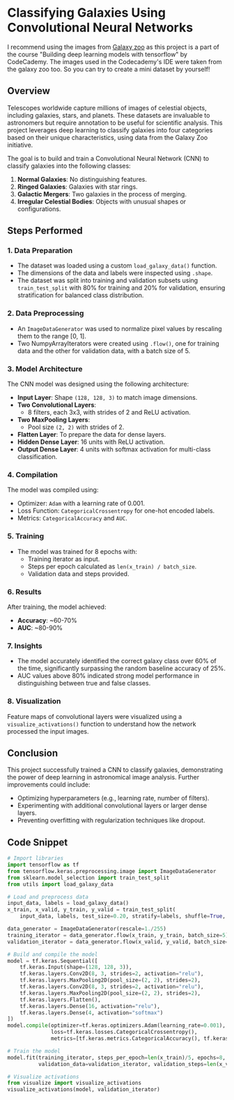 # Classifying Galaxies Using Convolutional Neural Networks

I recommend using the images from [Galaxy zoo](https://www.zooniverse.org/projects/zookeeper/galaxy-zoo/collections) as this project is a part of the course "Building deep learning models with tensorflow" by CodeCademy. The images used in the Codecademy's IDE were taken from the galaxy zoo too. So you can try to create a mini dataset by yourself!

## Overview
Telescopes worldwide capture millions of images of celestial objects, including galaxies, stars, and planets. These datasets are invaluable to astronomers but require annotation to be useful for scientific analysis. This project leverages deep learning to classify galaxies into four categories based on their unique characteristics, using data from the Galaxy Zoo initiative.

The goal is to build and train a Convolutional Neural Network (CNN) to classify galaxies into the following classes:
1. **Normal Galaxies**: No distinguishing features.
2. **Ringed Galaxies**: Galaxies with star rings.
3. **Galactic Mergers**: Two galaxies in the process of merging.
4. **Irregular Celestial Bodies**: Objects with unusual shapes or configurations.

## Steps Performed

### 1. Data Preparation
- The dataset was loaded using a custom `load_galaxy_data()` function.
- The dimensions of the data and labels were inspected using `.shape`.
- The dataset was split into training and validation subsets using `train_test_split` with 80% for training and 20% for validation, ensuring stratification for balanced class distribution.

### 2. Data Preprocessing
- An `ImageDataGenerator` was used to normalize pixel values by rescaling them to the range [0, 1].
- Two NumpyArrayIterators were created using `.flow()`, one for training data and the other for validation data, with a batch size of 5.

### 3. Model Architecture
The CNN model was designed using the following architecture:
- **Input Layer**: Shape `(128, 128, 3)` to match image dimensions.
- **Two Convolutional Layers**:
  - 8 filters, each 3x3, with strides of 2 and ReLU activation.
- **Two MaxPooling Layers**:
  - Pool size `(2, 2)` with strides of 2.
- **Flatten Layer**: To prepare the data for dense layers.
- **Hidden Dense Layer**: 16 units with ReLU activation.
- **Output Dense Layer**: 4 units with softmax activation for multi-class classification.

### 4. Compilation
The model was compiled using:
- Optimizer: `Adam` with a learning rate of 0.001.
- Loss Function: `CategoricalCrossentropy` for one-hot encoded labels.
- Metrics: `CategoricalAccuracy` and `AUC`.

### 5. Training
- The model was trained for 8 epochs with:
  - Training iterator as input.
  - Steps per epoch calculated as `len(x_train) / batch_size`.
  - Validation data and steps provided.

### 6. Results
After training, the model achieved:
- **Accuracy**: ~60-70%
- **AUC**: ~80-90%

### 7. Insights
- The model accurately identified the correct galaxy class over 60% of the time, significantly surpassing the random baseline accuracy of 25%.
- AUC values above 80% indicated strong model performance in distinguishing between true and false classes.

### 8. Visualization
Feature maps of convolutional layers were visualized using a `visualize_activations()` function to understand how the network processed the input images.

## Conclusion
This project successfully trained a CNN to classify galaxies, demonstrating the power of deep learning in astronomical image analysis. Further improvements could include:
- Optimizing hyperparameters (e.g., learning rate, number of filters).
- Experimenting with additional convolutional layers or larger dense layers.
- Preventing overfitting with regularization techniques like dropout.

## Code Snippet
```python
# Import libraries
import tensorflow as tf
from tensorflow.keras.preprocessing.image import ImageDataGenerator
from sklearn.model_selection import train_test_split
from utils import load_galaxy_data

# Load and preprocess data
input_data, labels = load_galaxy_data()
x_train, x_valid, y_train, y_valid = train_test_split(
    input_data, labels, test_size=0.20, stratify=labels, shuffle=True, random_state=222)

data_generator = ImageDataGenerator(rescale=1./255)
training_iterator = data_generator.flow(x_train, y_train, batch_size=5)
validation_iterator = data_generator.flow(x_valid, y_valid, batch_size=5)

# Build and compile the model
model = tf.keras.Sequential([
    tf.keras.Input(shape=(128, 128, 3)),
    tf.keras.layers.Conv2D(8, 3, strides=2, activation="relu"),
    tf.keras.layers.MaxPooling2D(pool_size=(2, 2), strides=2),
    tf.keras.layers.Conv2D(8, 3, strides=2, activation="relu"),
    tf.keras.layers.MaxPooling2D(pool_size=(2, 2), strides=2),
    tf.keras.layers.Flatten(),
    tf.keras.layers.Dense(16, activation="relu"),
    tf.keras.layers.Dense(4, activation="softmax")
])
model.compile(optimizer=tf.keras.optimizers.Adam(learning_rate=0.001),
              loss=tf.keras.losses.CategoricalCrossentropy(),
              metrics=[tf.keras.metrics.CategoricalAccuracy(), tf.keras.metrics.AUC()])

# Train the model
model.fit(training_iterator, steps_per_epoch=len(x_train)/5, epochs=8,
          validation_data=validation_iterator, validation_steps=len(x_valid)/5)

# Visualize activations
from visualize import visualize_activations
visualize_activations(model, validation_iterator)
